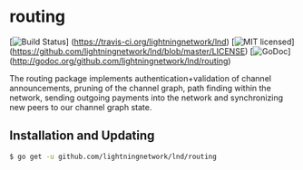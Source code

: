 routing
=======

[![Build Status](http://img.shields.io/travis/lightningnetwork/lnd.svg)]
(https://travis-ci.org/lightningnetwork/lnd) 
[![MIT licensed](https://img.shields.io/badge/license-MIT-blue.svg)]
(https://github.com/lightningnetwork/lnd/blob/master/LICENSE)
[![GoDoc](https://img.shields.io/badge/godoc-reference-blue.svg)]
(http://godoc.org/github.com/lightningnetwork/lnd/routing)

The routing package implements authentication+validation of channel
announcements, pruning of the channel graph, path finding within the network,
sending outgoing payments into the network and synchronizing new peers to our
channel graph state.

## Installation and Updating

```bash
$ go get -u github.com/lightningnetwork/lnd/routing
```
